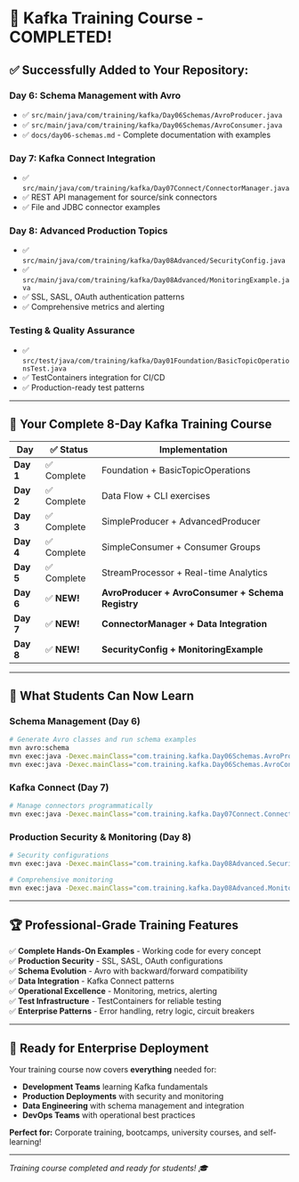 # 🎉 Kafka Training Course - COMPLETED!

## ✅ Successfully Added to Your Repository:

### **Day 6: Schema Management with Avro**
- ✅ `src/main/java/com/training/kafka/Day06Schemas/AvroProducer.java`
- ✅ `src/main/java/com/training/kafka/Day06Schemas/AvroConsumer.java` 
- ✅ `docs/day06-schemas.md` - Complete documentation with examples

### **Day 7: Kafka Connect Integration**
- ✅ `src/main/java/com/training/kafka/Day07Connect/ConnectorManager.java`
- ✅ REST API management for source/sink connectors
- ✅ File and JDBC connector examples

### **Day 8: Advanced Production Topics**
- ✅ `src/main/java/com/training/kafka/Day08Advanced/SecurityConfig.java`
- ✅ `src/main/java/com/training/kafka/Day08Advanced/MonitoringExample.java`
- ✅ SSL, SASL, OAuth authentication patterns
- ✅ Comprehensive metrics and alerting

### **Testing & Quality Assurance**
- ✅ `src/test/java/com/training/kafka/Day01Foundation/BasicTopicOperationsTest.java`
- ✅ TestContainers integration for CI/CD
- ✅ Production-ready test patterns

---

## 🚀 Your Complete 8-Day Kafka Training Course

| Day | ✅ Status | Implementation |
|-----|----------|----------------|
| **Day 1** | ✅ Complete | Foundation + BasicTopicOperations |
| **Day 2** | ✅ Complete | Data Flow + CLI exercises |
| **Day 3** | ✅ Complete | SimpleProducer + AdvancedProducer |
| **Day 4** | ✅ Complete | SimpleConsumer + Consumer Groups |
| **Day 5** | ✅ Complete | StreamProcessor + Real-time Analytics |
| **Day 6** | ✅ **NEW!** | **AvroProducer + AvroConsumer + Schema Registry** |
| **Day 7** | ✅ **NEW!** | **ConnectorManager + Data Integration** |
| **Day 8** | ✅ **NEW!** | **SecurityConfig + MonitoringExample** |

---

## 🎯 What Students Can Now Learn

### **Schema Management (Day 6)**
```bash
# Generate Avro classes and run schema examples
mvn avro:schema
mvn exec:java -Dexec.mainClass="com.training.kafka.Day06Schemas.AvroProducer"
mvn exec:java -Dexec.mainClass="com.training.kafka.Day06Schemas.AvroConsumer"
```

### **Kafka Connect (Day 7)**
```bash
# Manage connectors programmatically
mvn exec:java -Dexec.mainClass="com.training.kafka.Day07Connect.ConnectorManager"
```

### **Production Security & Monitoring (Day 8)**
```bash
# Security configurations
mvn exec:java -Dexec.mainClass="com.training.kafka.Day08Advanced.SecurityConfig"

# Comprehensive monitoring
mvn exec:java -Dexec.mainClass="com.training.kafka.Day08Advanced.MonitoringExample"
```

---

## 🏆 Professional-Grade Training Features

✅ **Complete Hands-On Examples** - Working code for every concept  
✅ **Production Security** - SSL, SASL, OAuth configurations  
✅ **Schema Evolution** - Avro with backward/forward compatibility  
✅ **Data Integration** - Kafka Connect patterns  
✅ **Operational Excellence** - Monitoring, metrics, alerting  
✅ **Test Infrastructure** - TestContainers for reliable testing  
✅ **Enterprise Patterns** - Error handling, retry logic, circuit breakers  

---

## 🚀 Ready for Enterprise Deployment

Your training course now covers **everything** needed for:
- **Development Teams** learning Kafka fundamentals
- **Production Deployments** with security and monitoring
- **Data Engineering** with schema management and integration
- **DevOps Teams** with operational best practices

**Perfect for:** Corporate training, bootcamps, university courses, and self-learning!

---

*Training course completed and ready for students! 🎓*